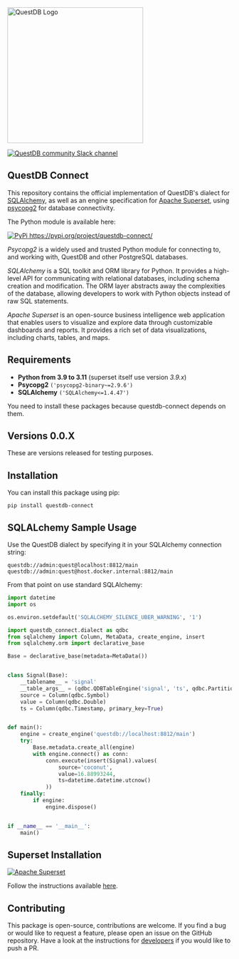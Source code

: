 <a href="https://questdb.io/docs/" target="blank">
    <img alt="QuestDB Logo" src="https://questdb.io/img/questdb-logo-themed.svg" width="305px"/>
</a>
<p></p>
<a href="https://slack.questdb.io">
    <img src="https://slack.questdb.io/badge.svg" alt="QuestDB community Slack channel"/>
</a>

## QuestDB Connect

This repository contains the official implementation of QuestDB's dialect for [SQLAlchemy](https://www.sqlalchemy.org/),
as well as an engine specification for [Apache Superset](https://github.com/apache/superset/), using
[psycopg2](https://www.psycopg.org/) for database connectivity.

The Python module is available here:

<a href="https://pypi.org/project/questdb-connect/">
    <img src="https://pypi.org/static/images/logo-small.2a411bc6.svg" alt="PyPi"/>
    https://pypi.org/project/questdb-connect/
</a>
<p></p>

_Psycopg2_ is a widely used and trusted Python module for connecting to, and working with, QuestDB and other
PostgreSQL databases.

_SQLAlchemy_ is a SQL toolkit and ORM library for Python. It provides a high-level API for communicating with 
relational databases, including schema creation and modification. The ORM layer abstracts away the complexities 
of the database, allowing developers to work with Python objects instead of raw SQL statements.

_Apache Superset_ is an open-source business intelligence web application that enables users to visualize and 
explore data through customizable dashboards and reports. It provides a rich set of data visualizations, including 
charts, tables, and maps.

## Requirements

* **Python from 3.9 to 3.11** (superset itself use version _3.9.x_)
* **Psycopg2** `('psycopg2-binary~=2.9.6')`
* **SQLAlchemy** `('SQLAlchemy<=1.4.47')`

You need to install these packages because questdb-connect depends on them.

## Versions 0.0.X

These are versions released for testing purposes.

## Installation

You can install this package using pip:

```shell
pip install questdb-connect
```

## SQLALchemy Sample Usage

Use the QuestDB dialect by specifying it in your SQLAlchemy connection string:

```shell
questdb://admin:quest@localhost:8812/main
questdb://admin:quest@host.docker.internal:8812/main
```

From that point on use standard SQLAlchemy:

```python
import datetime
import os

os.environ.setdefault('SQLALCHEMY_SILENCE_UBER_WARNING', '1')

import questdb_connect.dialect as qdbc
from sqlalchemy import Column, MetaData, create_engine, insert
from sqlalchemy.orm import declarative_base

Base = declarative_base(metadata=MetaData())


class Signal(Base):
    __tablename__ = 'signal'
    __table_args__ = (qdbc.QDBTableEngine('signal', 'ts', qdbc.PartitionBy.HOUR, is_wal=True),)
    source = Column(qdbc.Symbol)
    value = Column(qdbc.Double)
    ts = Column(qdbc.Timestamp, primary_key=True)


def main():
    engine = create_engine('questdb://localhost:8812/main')
    try:
        Base.metadata.create_all(engine)
        with engine.connect() as conn:
            conn.execute(insert(Signal).values(
                source='coconut',
                value=16.88993244,
                ts=datetime.datetime.utcnow()
            ))
    finally:
        if engine:
            engine.dispose()


if __name__ == '__main__':
    main()
```

## Superset Installation

<a href="https://superset.apache.org/docs/installation/installing-superset-from-scratch/" target="blank">
    <img alt="Apache Superset" src="https://github.com/questdb/questdb-connect/blob/main/docs/superset.png"/>
</a>

Follow the instructions available [here](https://superset.apache.org/docs/installation/installing-superset-from-scratch/).

## Contributing

This package is open-source, contributions are welcome. If you find a bug or would like to request a feature,
please open an issue on the GitHub repository. Have a look at the instructions for [developers](DEVELOPERS.md)
if you would like to push a PR.
